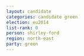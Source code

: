 ```yaml
---
layout: candidate
categories: candidate green
election: eu2014
list-rank: 0
person: shirley-ford
region: north-east
party: green
---
```

